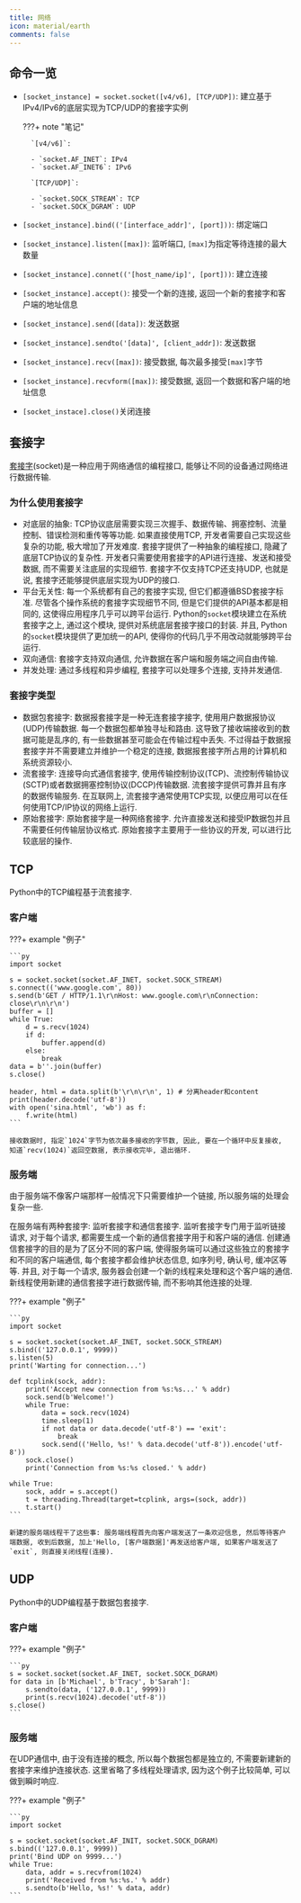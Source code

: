 ```yaml
---
title: 网络
icon: material/earth
comments: false
---
```


## 命令一览

- `[socket_instance] = socket.socket([v4/v6], [TCP/UDP])`: 建立基于IPv4/IPv6的底层实现为TCP/UDP的套接字实例

    ???+ note "笔记"

        `[v4/v6]`: 

        - `socket.AF_INET`: IPv4
        - `socket.AF_INET6`: IPv6

        `[TCP/UDP]`: 

        - `socket.SOCK_STREAM`: TCP
        - `socket.SOCK_DGRAM`: UDP

- `[socket_instance].bind(('[interface_addr]', [port]))`: 绑定端口
- `[socket_instance].listen([max])`: 监听端口, `[max]`为指定等待连接的最大数量
- `[socket_instance].connet(('[host_name/ip]', [port]))`: 建立连接
- `[socket_instance].accept()`: 接受一个新的连接, 返回一个新的套接字和客户端的地址信息
- `[socket_instance].send([data])`: 发送数据
- `[socket_instance].sendto('[data]', [client_addr])`: 发送数据
- `[socket_instance].recv([max])`: 接受数据, 每次最多接受`[max]`字节
- `[socket_instance].recvform([max])`: 接受数据, 返回一个数据和客户端的地址信息
- `[socket_instace].close()`关闭连接

## 套接字

[套接字](https://zh.wikipedia.org/zh-cn/%E7%B6%B2%E8%B7%AF%E6%8F%92%E5%BA%A7)(socket)是一种应用于网络通信的编程接口, 能够让不同的设备通过网络进行数据传输. 

### 为什么使用套接字

- 对底层的抽象: TCP协议底层需要实现三次握手、数据传输、拥塞控制、流量控制、错误检测和重传等等功能. 如果直接使用TCP, 开发者需要自己实现这些复杂的功能, 极大增加了开发难度. 套接字提供了一种抽象的编程接口, 隐藏了底层TCP协议的复杂性. 开发者只需要使用套接字的API进行连接、发送和接受数据, 而不需要关注底层的实现细节. 套接字不仅支持TCP还支持UDP, 也就是说, 套接字还能够提供底层实现为UDP的接口. 
- 平台无关性: 每一个系统都有自己的套接字实现, 但它们都遵循BSD套接字标准. 尽管各个操作系统的套接字实现细节不同, 但是它们提供的API基本都是相同的, 这使得应用程序几乎可以跨平台运行. Python的`socket`模块建立在系统套接字之上, 通过这个模块, 提供对系统底层套接字接口的封装. 并且, Python的`socket`模块提供了更加统一的API, 使得你的代码几乎不用改动就能够跨平台运行.
- 双向通信: 套接字支持双向通信, 允许数据在客户端和服务端之间自由传输.
- 并发处理: 通过多线程和异步编程, 套接字可以处理多个连接, 支持并发通信.

### 套接字类型

- 数据包套接字: 数据报套接字是一种无连套接字接字, 使用用户数据报协议(UDP)传输数据. 每一个数据包都单独寻址和路由. 这导致了接收端接收到的数据可能是乱序的, 有一些数据甚至可能会在传输过程中丢失. 不过得益于数据报套接字并不需要建立并维护一个稳定的连接, 数据报套接字所占用的计算机和系统资源较小. 
- 流套接字: 连接导向式通信套接字, 使用传输控制协议(TCP)、流控制传输协议(SCTP)或者数据拥塞控制协议(DCCP)传输数据. 流套接字提供可靠并且有序的数据传输服务. 在互联网上, 流套接字通常使用TCP实现, 以便应用可以在任何使用TCP/IP协议的网络上运行. 
- 原始套接字: 原始套接字是一种网络套接字. 允许直接发送和接受IP数据包并且不需要任何传输层协议格式. 原始套接字主要用于一些协议的开发, 可以进行比较底层的操作. 

## TCP

Python中的TCP编程基于流套接字. 

### 客户端

???+ example "例子"

    ```py
    import socket

    s = socket.socket(socket.AF_INET, socket.SOCK_STREAM)
    s.connect(('www.google.com', 80))
    s.send(b'GET / HTTP/1.1\r\nHost: www.google.com\r\nConnection: close\r\n\r\n')
    buffer = []
    while True:
        d = s.recv(1024)
        if d:
            buffer.append(d)
        else:
            break
    data = b''.join(buffer)
    s.close()

    header, html = data.split(b'\r\n\r\n', 1) # 分离header和content
    print(header.decode('utf-8'))
    with open('sina.html', 'wb') as f:
        f.write(html)
    ```

    接收数据时, 指定`1024`字节为依次最多接收的字节数, 因此, 要在一个循环中反复接收, 知道`recv(1024)`返回空数据, 表示接收完毕, 退出循环.

### 服务端

由于服务端不像客户端那样一般情况下只需要维护一个链接, 所以服务端的处理会复杂一些. 

在服务端有两种套接字: 监听套接字和通信套接字. 监听套接字专门用于监听链接请求, 对于每个请求, 都需要生成一个新的通信套接字用于和客户端的通信. 创建通信套接字的目的是为了区分不同的客户端, 使得服务端可以通过这些独立的套接字和不同的客户端通信, 每个套接字都会维护状态信息, 如序列号, 确认号, 缓冲区等等. 并且, 对于每一个请求, 服务器会创建一个新的线程来处理和这个客户端的通信. 新线程使用新建的通信套接字进行数据传输, 而不影响其他连接的处理.

???+ example "例子"

    ```py
    import socket

    s = socket.socket(socket.AF_INET, socket.SOCK_STREAM)
    s.bind(('127.0.0.1', 9999))
    s.listen(5)
    print('Warting for connection...')

    def tcplink(sock, addr):
        print('Accept new connection from %s:%s...' % addr)
        sock.send(b'Welcome!')
        while True:
            data = sock.recv(1024)
            time.sleep(1)
            if not data or data.decode('utf-8') == 'exit':
                break
            sock.send(('Hello, %s!' % data.decode('utf-8')).encode('utf-8'))
        sock.close()
        print('Connection from %s:%s closed.' % addr)

    while True:
        sock, addr = s.accept()
        t = threading.Thread(target=tcplink, args=(sock, addr))
        t.start()
    ```

    新建的服务端线程干了这些事: 服务端线程首先向客户端发送了一条欢迎信息, 然后等待客户端数据, 收到后数据, 加上'Hello, [客户端数据]'再发送给客户端, 如果客户端发送了`exit`, 则直接关闭线程(连接).
    
## UDP

Python中的UDP编程基于数据包套接字.

### 客户端

???+ example "例子"

    ```py
    s = socket.socket(socket.AF_INET, socket.SOCK_DGRAM)
    for data in [b'Michael', b'Tracy', b'Sarah']:
        s.sendto(data, ('127.0.0.1', 9999))
        print(s.recv(1024).decode('utf-8'))
    s.close()
    ```

### 服务端

在UDP通信中, 由于没有连接的概念, 所以每个数据包都是独立的, 不需要新建新的套接字来维护连接状态. 这里省略了多线程处理请求, 因为这个例子比较简单, 可以做到瞬时响应.

???+ example "例子"

    ```py
    import socket

    s = socket.socket(socket.AF_INIT, socket.SOCK_DGRAM)
    s.bind(('127.0.0.1', 9999))
    print('Bind UDP on 9999...')
    while True:
        data, addr = s.recvfrom(1024)
        print('Received from %s:%s.' % addr)
        s.sendto(b'Hello, %s!' % data, addr)
    ```

[^1]: 網路插座. (2022). In 维基百科，自由的百科全书. https://zh.wikipedia.org/w/index.php?title=%E7%B6%B2%E8%B7%AF%E6%8F%92%E5%BA%A7&oldid=70060117
[^2]: TCP编程. (n.d.). Retrieved June 16, 2024, from https://www.liaoxuefeng.com/wiki/1016959663602400/1017788916649408
[^3]: UDP编程. (n.d.). Retrieved June 16, 2024, from https://www.liaoxuefeng.com/wiki/1016959663602400/1017790181885952